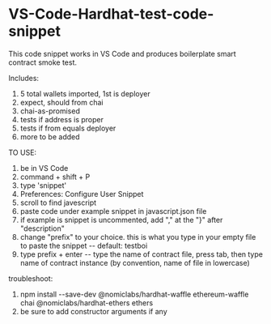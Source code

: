 # VS-Code-Hardhat-test-code-snippet

This code snippet works in VS Code and produces boilerplate smart contract smoke test.

Includes:
1. 5 total wallets imported, 1st is deployer
2. expect, should from chai
3. chai-as-promised
4. tests if address is proper
5. tests if from equals deployer
6. more to be added


TO USE:
1. be in VS Code
2. command + shift + P
3. type 'snippet'
4. Preferences: Configure User Snippet
5. scroll to find javescript
6. paste code under example snippet in javascript.json file
7. if example is snippet is uncommented, add "," at the "}" after "description"
8. change "prefix" to your choice. this is what you type in your empty file to paste the snippet -- default: testboi
9. type prefix + enter -- type the name of contract file, press tab, then type name of contract instance (by convention, name of file in lowercase)


troubleshoot:
1. npm install --save-dev @nomiclabs/hardhat-waffle ethereum-waffle chai @nomiclabs/hardhat-ethers ethers 
2. be sure to add constructor arguments if any
 

